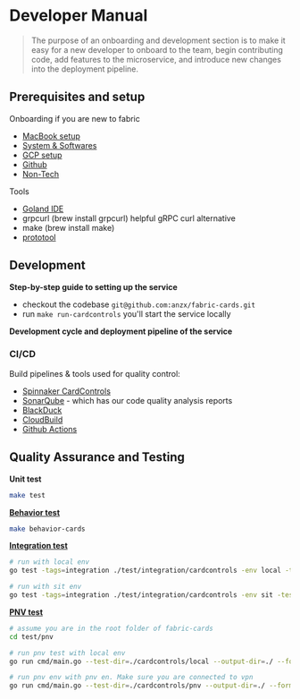 # Developer Manual

> The purpose of an onboarding and development section is to make it easy for a new developer to onboard to the team, begin contributing code, add features to the microservice, and introduce new changes into the deployment pipeline.

## Prerequisites and setup

Onboarding if you are new to fabric

- [MacBook setup](https://docs.fabric.gcpnp.anz/docs/general/onboarding/macbook)
- [System & Softwares](https://docs.fabric.gcpnp.anz/docs/general/onboarding/systems-softwares)
- [GCP setup](https://docs.fabric.gcpnp.anz/docs/general/onboarding/gcp)
- [Github](https://docs.fabric.gcpnp.anz/docs/general/onboarding/github.com)
- [Non-Tech](https://docs.fabric.gcpnp.anz/docs/general/onboarding/non-tech)

Tools

- [Goland IDE](https://www.jetbrains.com/go/download/)
- grpcurl (brew install grpcurl) helpful gRPC curl alternative
- make (brew install make)
- [prototool](https://github.com/uber/prototool/blob/dev/docs/install.md)

## Development

**Step-by-step guide to setting up the service**

- checkout the codebase `git@github.com:anzx/fabric-cards.git`
- run `make run-cardcontrols` you'll start the service locally

**Development cycle and deployment pipeline of the service**

### CI/CD

Build pipelines & tools used for quality control:

- [Spinnaker CardControls](https://spinnaker.gcp.anz/#/projects/fabric/applications/cardcontrols/executions)
- [SonarQube](https://sonarqube.platform-services.services-platdev.x.gcpnp.anz/dashboard?id=ghb%7Cfabric-cards) - which
  has our code quality analysis reports
- [BlackDuck](https://blackduck.platform-services.services-platdev.x.gcpnp.anz/api/projects/76ce306d-ba8e-4e32-869d-7030ee082c58)
- [CloudBuild](https://console.cloud.google.com/cloud-build/builds?project=anz-x-fabric-np-641432&amp;rapt=AEjHL4PiPSVte4-GhyElgmrVX3rrvValfMvR3Lfx36zu10xzCjtQBvuTfD7Xdz8w09YL4rBPTWF-FrQ7-nJPYKjYCfcTq33WnA&amp;pageState=(%22builds%22:(%22f%22:%22%255B%257B_22k_22_3A_22Trigger%2520Name_22_2C_22t_22_3A10_2C_22v_22_3A_22_5C_22CARDSMASTER_5C_22_22_2C_22s_22_3Atrue_2C_22i_22_3A_22triggerName_22%257D%255D%22)))
- [Github Actions](https://github.com/anzx/fabric-cards/actions)

## Quality Assurance and Testing

**Unit test**

```sh
make test
```

**[Behavior test](https://github.com/anzx/fabric-cards/tree/master/test/integration/cardcontrols)**

```sh
make behavior-cards
```

**[Integration test](https://github.com/anzx/fabric-cards/tree/master/test/integration/cardcontrols)**

```sh
# run with local env
go test -tags=integration ./test/integration/cardcontrols -env local -test.v

# run with sit env
go test -tags=integration ./test/integration/cardcontrols -env sit -test.v
```

**[PNV test](https://github.com/anzx/fabric-cards/tree/master/test/pnv/cardcontrols)**

```sh
# assume you are in the root folder of fabric-cards
cd test/pnv

# run pnv test with local env
go run cmd/main.go --test-dir=./cardcontrols/local --output-dir=./ --format=pretty

# run pnv env with pnv en. Make sure you are connected to vpn
go run cmd/main.go --test-dir=./cardcontrols/pnv --output-dir=./ --format=pretty
```




